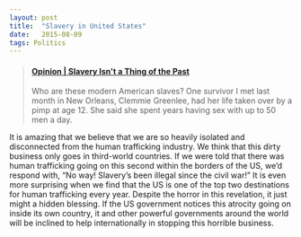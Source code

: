 ```yaml
---
layout:	post
title:	"Slavery in United States"
date:	2015-08-09
tags: Politics
---
```


<blockquote class="embedly-card"><h4><a href="http://www.nytimes.com/2013/11/07/opinion/slavery-isnt-a-thing-of-the-past.html">Opinion | Slavery Isn't a Thing of the Past</a></h4><p>Who are these modern American slaves? One survivor I met last month in New Orleans, Clemmie Greenlee, had her life taken over by a pimp at age 12. She said she spent years having sex with up to 50 men a day.</p></blockquote>
<script async src="//cdn.embedly.com/widgets/platform.js" charset="UTF-8"></script>

It is amazing that we believe that we are so heavily isolated and disconnected from the human trafficking industry. We think that this dirty business only goes in third-world countries. If we were told that there was human trafficking going on this second within the borders of the US, we’d respond with, “No way! Slavery’s been illegal since the civil war!” It is even more surprising when we find that the US is one of the top two destinations for human trafficking every year. Despite the horror in this revelation, it just might a hidden blessing. If the US government notices this atrocity going on inside its own country, it and other powerful governments around the world will be inclined to help internationally in stopping this horrible business.

  